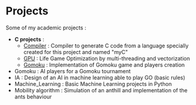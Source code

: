 # Projects
Some of my academic projects :
- **C projects** :
  - [Compiler](https://github.com/tpemeja/Projects/tree/main/Compiler) : Compiler to generate C code from a language specially created for this project and named "myC"
  - [GPU](https://github.com/tpemeja/Projects/tree/main/GPU) : Life Game Optimization by multi-threading and vectorization
  - [Gomoku](https://github.com/tpemeja/Projects/tree/main/Gomoku) : Implementation of Gomoku game and players creation
- Gomoku : AI players for a Gomoku tournament
- IA : Design of an AI in machine learning able to play GO (basic rules)
- Machine_Learning : Basic Machine Learning projects in Python
- Mobility algorithm : Simulation of an anthill and implementation of the ants behaviour

